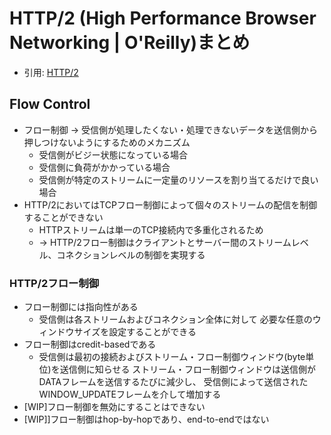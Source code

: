 # HTTP/2 (High Performance Browser Networking | O'Reilly)まとめ
- 引用: [HTTP/2](https://hpbn.co/http2/)

## Flow Control
- フロー制御 -> 受信側が処理したくない・処理できないデータを送信側から押しつけないようにするためのメカニズム
  - 受信側がビジー状態になっている場合
  - 受信側に負荷がかかっている場合
  - 受信側が特定のストリームに一定量のリソースを割り当てるだけで良い場合
- HTTP/2においてはTCPフロー制御によって個々のストリームの配信を制御することができない
  - HTTPストリームは単一のTCP接続内で多重化されるため
  - -> HTTP/2フロー制御はクライアントとサーバー間のストリームレベル、コネクションレベルの制御を実現する

### HTTP/2フロー制御
- フロー制御には指向性がある
  - 受信側は各ストリームおよびコネクション全体に対して
    必要な任意のウィンドウサイズを設定することができる
- フロー制御はcredit-basedである
  - 受信側は最初の接続およびストリーム・フロー制御ウィンドウ(byte単位)を送信側に知らせる
    ストリーム・フロー制御ウィンドウは送信側がDATAフレームを送信するたびに減少し、
    受信側によって送信されたWINDOW_UPDATEフレームを介して増加する
- [WIP]フロー制御を無効にすることはできない
- [WIP]]フロー制御はhop-by-hopであり、end-to-endではない

